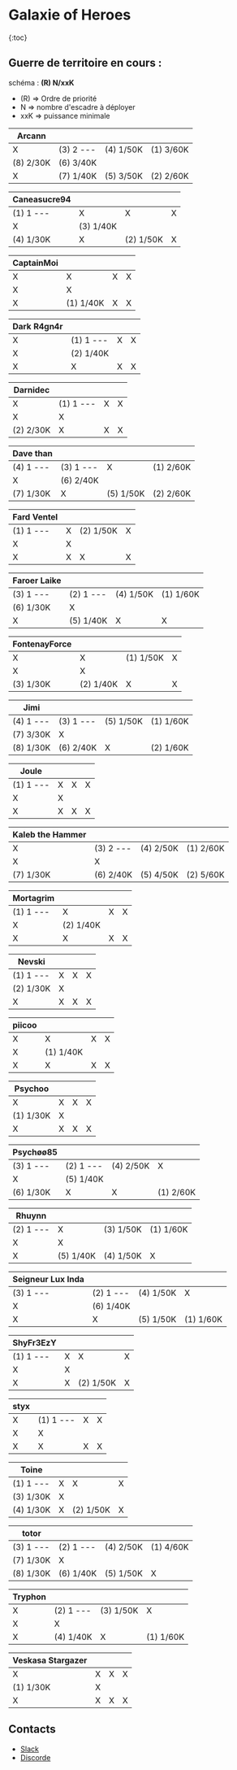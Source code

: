 # Galaxie of Heroes
{:toc}

## Guerre de territoire en cours :

schéma : **(R) N/xxK**

* (R) => Ordre de priorité
* N => nombre d'escadre à déployer
* xxK => puissance minimale


| Arcann | | | |
|---|---|---|---| 
| X | (3) 2 --- | (4) 1/50K | (1) 3/60K
| (8) 2/30K | (6) 3/40K
| X | (7) 1/40K | (5) 3/50K | (2) 2/60K

| Caneasucre94 | | | |
|---|---|---|---|
| (1) 1 --- | X | X | X 
| X | (3) 1/40K
| (4) 1/30K | X | (2) 1/50K | X 

| CaptainMoi | | | |
|---|---|---|---| 
| X | X | X | X 
| X | X 
| X | (1) 1/40K | X | X 

| Dark R4gn4r | | | |
|---|---|---|---|
| X | (1) 1 --- | X | X 
| X | (2) 1/40K
| X | X | X | X 

| Darnidec | | | |
|---|---|---|---| 
| X | (1) 1 --- | X | X 
| X | X 
| (2) 2/30K | X | X | X 

| Dave than | | | |
|---|---|---|---|
| (4) 1 --- | (3) 1 --- | X | (1) 2/60K
| X | (6) 2/40K
| (7) 1/30K | X | (5) 1/50K | (2) 2/60K

| Fard Ventel | | | |
|---|---|---|---|
| (1) 1 --- | X | (2) 1/50K | X 
| X | X 
| X | X | X | X 

| Faroer Laike | | | |
|---|---|---|---| 
| (3) 1 --- | (2) 1 --- | (4) 1/50K | (1) 1/60K
| (6) 1/30K | X 
| X | (5) 1/40K | X | X 

| FontenayForce | | | |
|---|---|---|---| 
| X | X | (1) 1/50K | X 
| X | X 
| (3) 1/30K | (2) 1/40K | X | X 

| Jimi | | | |
|---|---|---|---| 
| (4) 1 --- | (3) 1 --- | (5) 1/50K | (1) 1/60K
| (7) 3/30K | X 
| (8) 1/30K | (6) 2/40K | X | (2) 1/60K

| Joule | | | |
|---|---|---|---|
| (1) 1 --- | X | X | X 
| X | X 
| X | X | X | X 

| Kaleb the Hammer | | | |
|---|---|---|---|
| X | (3) 2 --- | (4) 2/50K | (1) 2/60K
| X | X 
| (7) 1/30K | (6) 2/40K | (5) 4/50K | (2) 5/60K

| Mortagrim | | | |
|---|---|---|---|
| (1) 1 --- | X | X | X 
| X | (2) 1/40K
| X | X | X | X 

| Nevski | | | |
|---|---|---|---|
| (1) 1 --- | X | X | X 
| (2) 1/30K | X 
| X | X | X | X 

| piicoo | | | |
|---|---|---|---|
| X | X | X | X 
| X | (1) 1/40K
| X | X | X | X 

| Psychoo | | | |
|---|---|---|---|
| X | X | X | X 
| (1) 1/30K | X 
| X | X | X | X 

| Psychøø85 | | | |
|---|---|---|---|
| (3) 1 --- | (2) 1 --- | (4) 2/50K | X 
| X | (5) 1/40K
| (6) 1/30K | X | X | (1) 2/60K

| Rhuynn | | | |
|---|---|---|---|
| (2) 1 --- | X | (3) 1/50K | (1) 1/60K
| X | X 
| X | (5) 1/40K | (4) 1/50K | X 

| Seigneur Lux Inda | | | |
|---|---|---|---|
| (3) 1 --- | (2) 1 --- | (4) 1/50K | X 
| X | (6) 1/40K
| X | X | (5) 1/50K | (1) 1/60K

| ShyFr3EzY | | | |
|---|---|---|---|
| (1) 1 --- | X | X | X 
| X | X 
| X | X | (2) 1/50K | X 

| styx | | | |
|---|---|---|---|
| X | (1) 1 --- | X | X 
| X | X 
| X | X | X | X 

| Toine | | | |
|---|---|---|---|
| (1) 1 --- | X | X | X 
| (3) 1/30K | X 
| (4) 1/30K | X | (2) 1/50K | X 

| totor | | | |
|---|---|---|---|
| (3) 1 --- | (2) 1 --- | (4) 2/50K | (1) 4/60K
| (7) 1/30K | X 
| (8) 1/30K | (6) 1/40K | (5) 1/50K | X 

| Tryphon | | | |
|---|---|---|---|
| X | (2) 1 --- | (3) 1/50K | X 
| X | X 
| X | (4) 1/40K | X | (1) 1/60K

| Veskasa Stargazer | | | |
|---|---|---|---|
| X | X | X | X 
| (1) 1/30K | X 
| X | X | X | X 

## Contacts 

* [Slack](https://join.slack.com/t/hautconseildelaforce/shared_invite/zt-fbjhe9n4-a57i5u6D6KNFAXnOXQqlKg)
* [Discorde](https://discord.gg/9ufJHmB)

